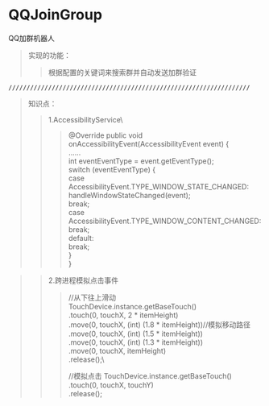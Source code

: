 # QQJoinGroup
QQ加群机器人

>实现的功能：
>>根据配置的关键词来搜索群并自动发送加群验证

``///////////////////////////////////////////////////////////////////``

>知识点：
>>1.AccessibilityService\
>>>@Override
>>>public void onAccessibilityEvent(AccessibilityEvent event) {\
>>>......\
>>>int eventEventType = event.getEventType();\
>>>switch (eventEventType) {\
>>>case AccessibilityEvent.TYPE_WINDOW_STATE_CHANGED:\
>>>handleWindowStateChanged(event);\
>>>break;\
>>>case AccessibilityEvent.TYPE_WINDOW_CONTENT_CHANGED:\
>>>break;\
>>>default:\
>>>break;\
>>>}\
>>>}

>>2.跨进程模拟点击事件
>>>//从下往上滑动\
>>>TouchDevice.instance.getBaseTouch()\
>>>.touch(0, touchX, 2 * itemHeight)\
>>>.move(0, touchX, (int) (1.8 * itemHeight))//模拟移动路径\
>>>.move(0, touchX, (int) (1.5 * itemHeight))\
>>>.move(0, touchX, (int) (1.3 * itemHeight))\
>>>.move(0, touchX, itemHeight)\
>>>.release();\
>>>
>>>//模拟点击
>>>TouchDevice.instance.getBaseTouch()\
>>>.touch(0, touchX, touchY)\
>>>.release();


